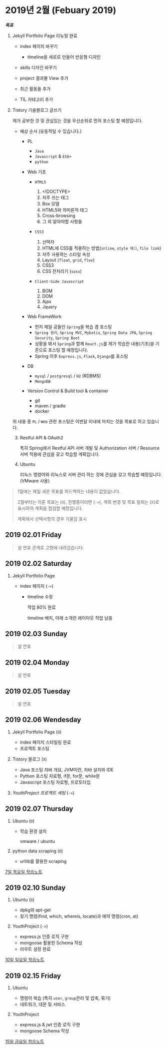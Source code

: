 # 2019년 2월 (Febuary 2019)

***목표***

1. Jekyll Portfolio Page 리뉴얼 완료

    - index 페이지 바꾸기

        * timeline을 세로로 만들어 반응형 디자인

    - skills 디자인 바꾸기
    - project 결과물 View 추가
    - 최근 활동들 추가
    - TIL 카테고리 추가

2. Tistory 기술블로그 글쓰기

    제가 공부한 것 및 관심있는 것을 우선순위로 먼저 포스팅 할 예정입니다.

    - 예상 순서 (유동적일 수 있습니다.)

        * PL
            - `Java`
            - `Javascript` & `ES6+`
            - `python`

        * Web 기초
            - `HTML5`
                1. &lt;!DOCTYPE>
                2. 자주 쓰는 태그
                3. Box 모델
                4. HTML5와 의미론적 태그
                5. Cross-browsing
                6. 그 외 알아야할 사항들

            - `CSS3`
                1. 선택자
                2. HTML에 CSS를 적용하는 방법(`inline`, `style 태그`, `file link`)
                3. 자주 사용하는 스타일 속성
                4. Layout (`float`, `grid`, `flex`)
                5. CSS3
                6. CSS 전처리기 (`sass`)

            - `Client-Side Javascript`
                1. BOM
                2. DOM
                3. Ajax
                4. Jquery

        * Web FrameWork
            - 먼저 제일 공들인 `Spring`을 복습 겸 포스팅
            - `Spring 원리`, `Spring MVC`, `Mybatis`, `Spring Data JPA`, `Spring Security`, `Spring Boot`
            - 상황을 봐서 `Spring`과 함께 `React.js`를 제가 학습한 내용(기초)을 기준으로 포스팅 할 예정입니다.
            - Spring 이후 `Express.js`, `Flask`, `Django`를 포스팅
        
        * DB
            - `mysql` / `postgresql` / `H2` (RDBMS)
            - `MongoDB`

        * Version Control & Build tool & container
            - git
            - maven / gradle
            - docker

    위 내용 중 `PL` / `Web` 관련 포스팅은 이번달 이내에 마치는 것을 목표로 하고 있습니다.

    3. Restful API & OAuth2

        특히 Spring에서 Restful API 서버 개발 및 Authorization 서버 / Resource 서버 적용에 관심을 갖고 학습할 계획입니다.
        
    4. Ubuntu

        리눅스 명령어와 리눅스로 서버 관리 하는 것에 관심을 갖고 학습할 예정입니다. (VMware 사용) 

> 1월에는 매일 새운 목표를 피드백하는 내용이 없었습니다.
>
> 2월부터는 이룬 목표는 (`O`), 진행중이라면 (`->`), 계획 변경 및 목표 철회는 (`X`)로 표시하여 계획을 점검할 예정입니다.
>
> 계획에서 선택사항의 경우 기울임 표시

## 2019 02.01 Friday

> 설 연휴 관계로 고향에 내려갔습니다.

## 2019 02.02 Saturday

1. Jekyll Portfolio Page

    - index 페이지 (`->`)

        * timeline 수정

            작업 80% 완료
            
            timeline 배치, 아래 소개란 레이아웃 작업 남음

## 2019 02.03 Sunday

> 설 연휴

## 2019 02.04 Monday

> 설 연휴

## 2019 02.05 Tuesday

> 설 연휴

## 2019 02.06 Wendesday

1. Jekyll Portfolio Page (`O`)

    - index 페이지 스타일링 완료
    - 프로젝트 포스팅

2. Tistory 블로그 (`X`)

    - Java 포스팅
        자바 개요, JVM이란, 자바 설치와 IDE
    - Python 포스팅
        자료형, if문, for문, while문
    - Javascript 포스팅
        자료형, 프로토타입

3. *YouthProject 프로젝트 세팅* (`->`)

## 2019 02.07 Thursday

1. Ubuntu (`O`)

    - 학습 환경 설치

        vmware / ubuntu

2. python data scraping (`O`)

    - urllib를 활용한 scraping

[7일 목요일 학습노트](Day07.md)

## 2019 02.10 Sunday

1. Ubuntu (`O`)

    - dpkg와 apt-get
    - 찾기 명령(find, which, whereis, locate)과 예약 명령(cron, at)

2. YouthProject (`->`)

    - express.js 인증 로직 구현
    - mongoose 활용한 Schema 작성
    - 라우트 설정 완료

[10일 일요일 학습노트](Day10.md)

## 2019 02.15 Friday

1. Ubuntu

    - 명령어 복습 (특히 `user`, `group`관리 및 압축, 묶기)
    - 네트워크, 데몬 및 서비스

2. YouthProject

    - express.js & jwt 인증 로직 구현
    - mongoose Schema 작성

[15일 금요일 학습노트](Day15.md)